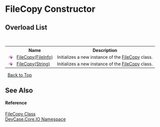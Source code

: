 # FileCopy Constructor 
 


## Overload List
&nbsp;<table><tr><th></th><th>Name</th><th>Description</th></tr><tr><td>![Public method](media/pubmethod.gif "Public method")</td><td><a href="M_DevCase_Core_IO_FileCopy__ctor">FileCopy(FileInfo)</a></td><td>
Initializes a new instance of the <a href="T_DevCase_Core_IO_FileCopy">FileCopy</a> class.</td></tr><tr><td>![Public method](media/pubmethod.gif "Public method")</td><td><a href="M_DevCase_Core_IO_FileCopy__ctor_1">FileCopy(String)</a></td><td>
Initializes a new instance of the <a href="T_DevCase_Core_IO_FileCopy">FileCopy</a> class.</td></tr></table>&nbsp;
<a href="#filecopy-constructor">Back to Top</a>

## See Also


#### Reference
<a href="T_DevCase_Core_IO_FileCopy">FileCopy Class</a><br /><a href="N_DevCase_Core_IO">DevCase.Core.IO Namespace</a><br />